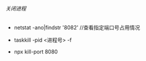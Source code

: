 ###### 关闭进程
 - netstat -ano|findstr '8082'    //查看指定端口号占用情况
 - taskkill -pid <进程号> -f

 - npx kill-port 8080
